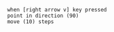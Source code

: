 ```blocks3
    when [right arrow v] key pressed
    point in direction (90)
    move (10) steps
```
